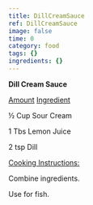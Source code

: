 ```yaml
---
title: DillCreamSauce
ref: DillCreamSauce
image: false
time: 0
category: food
tags: {}
ingredients: {}
---
```

**Dill Cream Sauce**



[Amount]() [Ingredient]()


½ Cup Sour Cream

1 Tbs Lemon Juice

2 tsp Dill


[Cooking Instructions:]()


Combine ingredients.


Use for fish.
